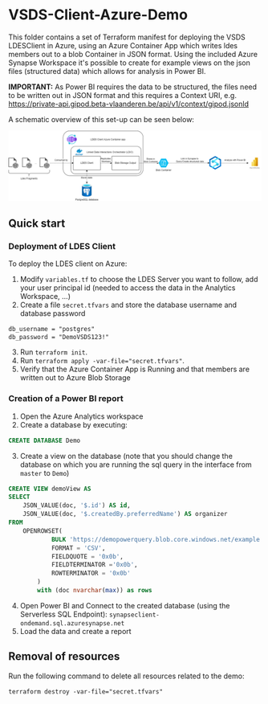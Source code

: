 # VSDS-Client-Azure-Demo

This folder contains a set of Terraform manifest for deploying the VSDS LDESClient in Azure, using an Azure Container App which writes ldes members out to a blob Container in JSON format.
Using the included Azure Synapse Workspace it's possible to create for example views on the json files (structured data) which allows for analysis in Power BI.

**IMPORTANT:** As Power BI requires the data to be structured, the files need to be written out in JSON format and this requires a Context URI, e.g. https://private-api.gipod.beta-vlaanderen.be/api/v1/context/gipod.jsonld

A schematic overview of this set-up can be seen below:

![](ClientAzure.png)


## Quick start

### Deployment of LDES Client

To deploy the LDES client on Azure:

1. Modify `variables.tf` to choose the LDES Server you want to follow, add your user principal id (needed to access the data in the Analytics Workspace, ...)
2. Create a file `secret.tfvars` and store the database username and database password
```
db_username = "postgres"
db_password = "DemoVSDS123!"
```
3. Run `terraform init`.
4. Run `terraform apply -var-file="secret.tfvars"`.
5. Verify that the Azure Container App is Running and that members are written out to Azure Blob Storage

### Creation of a Power BI report

1. Open the Azure Analytics workspace
2. Create a database by executing: 
```sql
CREATE DATABASE Demo
```
3. Create a view on the database (note that you should change the database on which you are running the sql query in the interface from `master` to `Demo`)
```sql
CREATE VIEW demoView AS
SELECT
    JSON_VALUE(doc, '$.id') AS id,
    JSON_VALUE(doc, '$.createdBy.preferredName') AS organizer
FROM
    OPENROWSET(
            BULK 'https://demopowerquery.blob.core.windows.net/example',
            FORMAT = 'CSV',
            FIELDQUOTE = '0x0b',
            FIELDTERMINATOR ='0x0b',
            ROWTERMINATOR = '0x0b'
        )
        with (doc nvarchar(max)) as rows
```

4. Open Power BI and Connect to the created database (using the Serverless SQL Endpoint): `synapseclient-ondemand.sql.azuresynapse.net`
5. Load the data and create a report

## Removal of resources

Run the following command to delete all resources related to the demo:

```
terraform destroy -var-file="secret.tfvars"
```